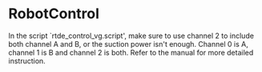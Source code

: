 # RobotControl

In the script `rtde_control_vg.script', make sure to use channel 2 to include both channel A and B, or the suction power isn't enough. Channel 0 is A, channel 1 is B and channel 2 is both. Refer to the manual for more detailed instruction.